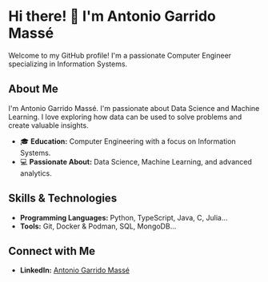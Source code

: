 # Hi there! 👋 I'm Antonio Garrido Massé

Welcome to my GitHub profile! I'm a passionate Computer Engineer specializing in Information Systems.

## About Me

I'm Antonio Garrido Massé. I'm passionate about Data Science and Machine Learning. I love exploring how data can be used to solve problems and create valuable insights.

- 🎓 **Education:** Computer Engineering with a focus on Information Systems.
- 💻 **Passionate About:** Data Science, Machine Learning, and advanced analytics.

## Skills & Technologies

- **Programming Languages:** Python, TypeScript, Java, C, Julia...
- **Tools:** Git, Docker & Podman, SQL, MongoDB...

## Connect with Me

- **LinkedIn:** [Antonio Garrido Massé](https://www.linkedin.com/in/antonio-garrido-masse)
